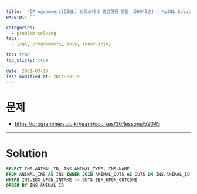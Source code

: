 ```yaml
---
title:  "[Programmers][SQL] 보호소에서 중성화한 동물 (59045번) - MySQL Solution"
excerpt: ""

categories:
  - problem-solving
tags:
  - [sql, programmers, join, inner-join]

toc: true
toc_sticky: true
 
date: 2021-03-19
last_modified_at: 2021-03-19
---
```


# 문제
- https://programmers.co.kr/learn/courses/30/lessons/59045

---

# Solution

``` sql
SELECT INS.ANIMAL_ID, INS.ANIMAL_TYPE, INS.NAME
FROM ANIMAL_INS AS INS INNER JOIN ANIMAL_OUTS AS OUTS ON INS.ANIMAL_ID = OUTS.ANIMAL_ID
WHERE INS.SEX_UPON_INTAKE != OUTS.SEX_UPON_OUTCOME
ORDER BY INS.ANIMAL_ID
```